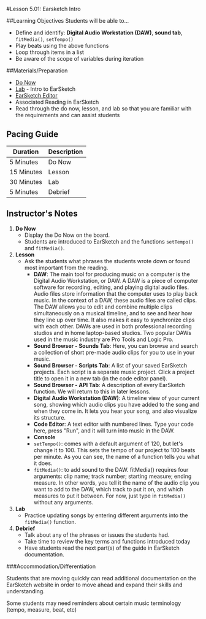 #Lesson 5.01: Earsketch Intro 

##Learning Objectives
Students will be able to...

* Define and identify: **Digital Audio Workstation (DAW)**, **sound tab**, `fitMedia()`, `setTempo()`
* Play beats using the above functions
* Loop through items in a list
* Be aware of the scope of variables during iteration 

##Materials/Preparation
* [Do Now]
* [Lab] - Intro to EarSketch
* [EarSketch Editor]
*  Associated Reading in EarSketch
*  Read through the do now, lesson, and lab so that you are familiar with the requirements and can assist students

## Pacing Guide
| **Duration**   | **Description** |
| ---------- | ----------- |
| 5 Minutes  | Do Now      |
| 15 Minutes | Lesson      |
| 30 Minutes | Lab         |
| 5 Minutes | Debrief     |

## Instructor's Notes

1. **Do Now**
    * Display the Do Now on the board.
    * Students are introduced to EarSketch and the functions `setTempo()` and `fitMedia()`.
2. **Lesson**
	* Ask the students what phrases the students wrote down or found most important from the reading. 
		* **DAW**: The main tool for producing music on a computer is the Digital Audio Workstation, or DAW. A DAW is a piece of computer software for recording, editing, and playing digital audio files. Audio files store information that the computer uses to play back music. In the context of a DAW, these audio files are called clips. The DAW allows you to edit and combine multiple clips simultaneously on a musical timeline, and to see and hear how they line up over time. It also makes it easy to synchronize clips with each other. DAWs are used in both professional recording studios and in home laptop-based studios. Two popular DAWs used in the music industry are Pro Tools and Logic Pro.
		* **Sound Browser - Sounds Tab**: Here, you can browse and search a collection of short pre-made audio clips for you to use in your music. 
		* **Sound Browser - Scripts Tab**: A list of your saved EarSketch projects. Each script is a separate music project. Click a project title to open it in a new tab (in the code editor panel).
		* **Sound Browser - API Tab**: A description of every EarSketch function. We will return to this in later lessons.
		* **Digital Audio Workstation (DAW)**: A timeline view of your current song, showing which audio clips you have added to the song and when they come in. It lets you hear your song, and also visualize its structure.
		* **Code Editor**: A text editor with numbered lines. Type your code here, press "Run", and it will turn into music in the DAW. 
		* **Console**
		* `setTempo()`: comes with a default argument of 120, but let's change it to 100. This sets the tempo of our project to 100 beats per minute. As you can see, the name of a function tells you what it does.
		* `fitMedia()`: to add sound to the DAW. fitMedia() requires four arguments: clip name; track number; starting measure; ending measure. In other words, you tell it the name of the audio clip you want to add to the DAW, which track to put it on, and which measures to put it between. For now, just type in `fitMedia()` without any arguments.
3. **Lab**
	* Practice updating songs by entering different arguments into the `fitMedia()` function. 
4. **Debrief**
	* Talk about any of the phrases or issues the students had. 
	* Take time to review the key terms and functions introduced today
	* Have students read the next part(s) of the guide in EarSketch documentation. 

###Accommodation/Differentiation

Students that are moving quickly can read additional documentation on the EarSketch website in order to move ahead and expand their skills and understanding.

Some students may need reminders about certain music terminology (tempo, measure, beat, etc)

[Do Now]: do_now.md
[Lab]: lab.md
[EarSketch Editor]: http://earsketch.gatech.edu/earsketch2/
